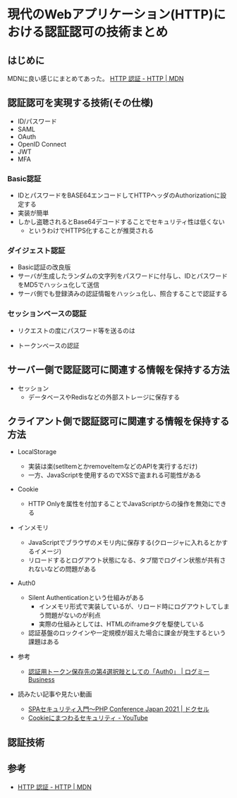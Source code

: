 # 現代のWebアプリケーション(HTTP)における認証認可の技術まとめ

## はじめに

MDNに良い感じにまとめてあった。
[HTTP 認証 - HTTP | MDN](https://developer.mozilla.org/ja/docs/Web/HTTP/Authentication)

## 認証認可を実現する技術(その仕様)

- ID/パスワード
- SAML
- OAuth
- OpenID Connect
- JWT
- MFA

### Basic認証

- IDとパスワードをBASE64エンコードしてHTTPヘッダのAuthorizationに設定する
- 実装が簡単
- しかし盗聴されるとBase64デコードすることでセキュリティ性は低くない
  - というわけでHTTPS化することが推奨される

### ダイジェスト認証

- Basic認証の改良版
- サーバが生成したランダムの文字列をパスワードに付与し、IDとパスワードをMD5でハッシュ化して送信
- サーバ側でも登録済みの認証情報をハッシュ化し、照合することで認証する

### セッションベースの認証

- リクエストの度にパスワード等を送るのは


- トークンベースの認証

## サーバー側で認証認可に関連する情報を保持する方法

- セッション
  - データベースやRedisなどの外部ストレージに保存する

## クライアント側で認証認可に関連する情報を保持する方法

- LocalStorage
  - 実装は楽(setItemとかremoveItemなどのAPIを実行するだけ)
  - 一方、JavaScriptを使用するのでXSSで盗まれる可能性がある
- Cookie
  - HTTP Onlyを属性を付加することでJavaScriptからの操作を無効にできる
- インメモリ
  - JavaScriptでブラウザのメモリ内に保存する(クロージャに入れるとかするイメージ)
  - リロードするとログアウト状態になる、タブ間でログイン状態が共有されないなどの問題がある
- Auth0
  - Silent Authenticationという仕組みがある
    - インメモリ形式で実装しているが、リロード時にログアウトしてしまう問題がないのが利点
    - 実際の仕組みとしては、HTMLのiframeタグを駆使している
  - 認証基盤のロックインや一定規模が超えた場合に課金が発生するという課題はある
- 参考
  - [認証用トークン保存先の第4選択肢としての「Auth0」 | ログミーBusiness](https://logmi.jp/main/technology/324349)

- 読みたい記事や見たい動画
  - [SPAセキュリティ入門～PHP Conference Japan 2021 | ドクセル](https://www.docswell.com/s/ockeghem/ZM6VNK-phpconf2021-spa-security)
  - [Cookieにまつわるセキュリティ - YouTube](https://www.youtube.com/playlist?list=PLWiFLcGkQgLx8lbno3zZEinqu5C19hwET)

## 認証技術

### 

## 参考

- [HTTP 認証 - HTTP | MDN](https://developer.mozilla.org/ja/docs/Web/HTTP/Authentication)
